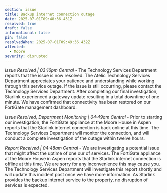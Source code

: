```yaml
---
section: issue
title: Backup internet connection outage
date: 2025-07-01T09:48:36.431Z
resolved: true
draft: false
informational: false
pin: false
resolvedWhen: 2025-07-01T09:49:36.432Z
affected:
  - Moore
severity: disrupted
---
```

*Issue Resolved | 03:16pm Central* - The Technology Services Department reports that the issue is now resolved. The Atelic Technology Services Department appreciates your patience and understanding while working through this service outage. If the issue is still occurring, please contact the Technology Services Department. After completing our final investigation, Starlink experienced a gateway update resulting in a total downtime of one minute. We have confirmed that connectivity has been restored on our FortiGate management dashboard.

*Issue Resolved, Department Monitoring | 04:49am Central* - Prior to starting our investigation, the FortiGate appliance at the Moore House in Aspen reports that the Starlink internet connection is back online at this time. The Technology Services Department will monitor the connection, and will conduct a complete investigation of the outage within twelve hours.

*Report Received | 04:48am Central* - We are investigating a potential issue that might affect the uptime of one our of services. The FortiGate appliance at the Moore House in Aspen reports that the Starlink internet connection is offline at this time. We are sorry for any inconvenience this may cause you. The Technology Services Department will investigate this report shortly and will update this incident post once we have more information. As Starlink provides the backup internet service to the property, no disruption of services is expected.